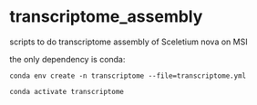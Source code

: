 # transcriptome_assembly

scripts to do transcriptome assembly of Sceletium nova on MSI

the only dependency is conda:

`conda env create -n transcriptome --file=transcriptome.yml`

`conda activate transcriptome`
